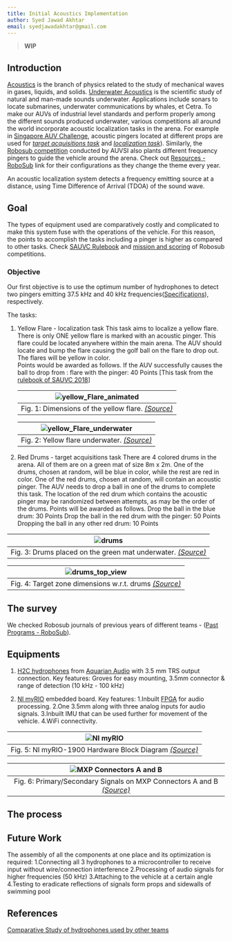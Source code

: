 ```yaml
---
title: Initial Acoustics Implementation
author: Syed Jawad Akhtar
email: syedjawadakhtar@gmail.com
---
```


> **WIP**

## Introduction

[Acoustics](https://en.wikipedia.org/wiki/Acoustics) is the branch of physics related to the study of mechanical waves in gases, liquids, and solids. [Underwater Acoustics](https://en.wikipedia.org/wiki/Acoustics#Underwater_acoustics) is the scientific study of natural and man-made sounds underwater. Applications include sonars to locate submarines, underwater communications by whales, et Cetra. To make our AUVs of industrial level standards and perform properly among the different sounds produced underwater, various competitions all around the world incorporate acoustic localization tasks in the arena. For example in [Singapore AUV Challenge](https://sauvc.org/), acoustic pingers located at different props are used for [_target acquisitions task_](https://sauvc.org/rulebook/#2.-target-acquisition) and [_localization task_](https://sauvc.org/rulebook/#4.-localization)). Similarly, the [Robosub competition](https://robosub.org/) conducted by AUVSI also plants different frequency pingers to guide the vehicle around the arena. Check out [Resources - RoboSub](https://robosub.org/resources/) link for their configurations as they change the theme every year.

An acoustic localization system detects a frequency emitting source at a distance, using Time Difference of Arrival (TDOA) of the sound wave.

## Goal

The types of equipment used are comparatively costly and complicated to make this system fuse with the operations of the vehicle. For this reason, the points to accomplish the tasks including a pinger is higher as compared to other tasks.
Check [SAUVC Rulebook](https://sauvc.org/rulebook/) and [mission and scoring](https://robosub.org/resources/) of Robosub competitions.

### Objective

Our first objective is to use the optimum number of hydrophones to detect two pingers emitting 37.5 kHz and 40 kHz frequencies([Specifications](https://ocean-innovations.net/companies/rje-international/acoustic-pingers-and-transponders/)), respectively.

The tasks:

1. Yellow Flare - localization task
    This task aims to localize a yellow flare. There is only ONE  yellow flare is marked with an acoustic pinger. This flare could be located anywhere within the main arena. The AUV should locate and bump the flare causing the golf ball on the flare to drop out. The flares will be yellow in color.  
    Points would be awarded as follows. If the AUV successfully causes the ball to drop from :
    flare with the pinger: 40 Points
    [This task from the [rulebook of SAUVC 2018](https://sauvc.org/2018/)]

    | ![yellow_Flare_animated](static/flare_Animation.png) |
    |:--:|
    | Fig. 1: Dimensions of the yellow flare. [_(Source)_](https://sauvc.org/rulebook/)|

    | ![yellow_Flare_underwater](static/yellow_Flare_water.png) |
    |:--:|
    | Fig. 2: Yellow flare underwater. [_(Source)_](https://sauvc.org/rulebook/)|

2. Red Drums - target acquisitions task
There are 4 colored drums in the arena. All of them are on a green mat of size 8m x 2m. One of the drums, chosen at random, will be blue in color, while the rest are red in color. One of the red drums, chosen at random, will contain an acoustic pinger. The AUV needs to drop a ball in one of the drums to complete this task. The location of the red drum which contains the acoustic pinger may be randomized between attempts, as may be the order of the drums.
Points will be awarded as follows.
Drop the ball in the blue drum: 30 Points
Drop the ball in the red drum with the pinger: 50 Points
Dropping the ball in any other red drum: 10 Points

| ![drums](static/drums.png) |
|:--:|
| Fig. 3: Drums placed on the green mat underwater. [_(Source)_](https://sauvc.org/rulebook/)|

| ![drums_top_view](static/drums_top_view.png) |
|:--:|
| Fig. 4: Target zone dimensions w.r.t. drums [_(Source)_](https://sauvc.org/rulebook/)|

## The survey

We checked Robosub journals of previous years of different teams - ([Past Programs - RoboSub](https://robosub.org/past-programs/)).

## Equipments

1. [H2C hydrophones](https://www.aquarianaudio.com/h2c-hydrophone.html) from [Aquarian Audio](https://www.aquarianaudio.com/) with 3.5 mm TRS output connection.
Key features: Groves for easy mounting, 3.5mm connector & range of detection (10 kHz - 100 kHz)

2. [NI myRIO](https://www.ni.com/en-in/shop/select/myrio-student-embedded-device) embedded board.
Key features:
1.Inbuilt [FPGA](https://www.xilinx.com/products/silicon-devices/fpga/what-is-an-fpga.html) for audio processing.
2.One 3.5mm along with three analog inputs for audio signals.
3.Inbuilt IMU that can be used further for movement of the vehicle.
4.WiFi connectivity.

| ![NI myRIO](static/myRIO_hardware_pinout.png) |
|:--:|
| Fig. 5: NI myRIO-1900 Hardware Block Diagram [_(Source)_](static/NI_MyRIO_User_Guide_and_Specification.pdf)|

| ![MXP Connectors A and B](static/myRio_ports.png) |
|:--:|
| Fig. 6: Primary/Secondary Signals on MXP Connectors A and B [_(Source)_](static/NI_MyRIO_User_Guide_and_Specification.pdf)|

## The process

## Future Work

The assembly of all the components at one place and its optimization is required:
1.Connecting all 3 hydrophones to a microcontroller to receive input without wire/connection interference
2.Processing of audio signals for higher frequencies (50 kHz)
3.Attaching to the vehicle at a certain angle
4.Testing to eradicate reflections of signals form props and sidewalls of swimming pool

## References

[Comparative Study of hydrophones used by other teams](https://github.com/auvzhcet/AUV2k19/blob/master/hydrophones_study.md)
